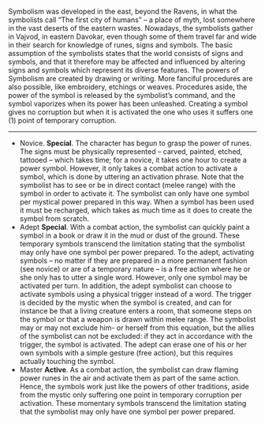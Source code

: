 Symbolism was developed in the east, beyond the Ravens, in what the symbolists call “The first city of humans” – a place of myth, lost somewhere in the vast deserts of the eastern wastes. Nowadays, the symbolists gather in Vajvod, in eastern Davokar, even though some of them travel far and wide in their search for knowledge of runes, signs and symbols. The basic assumption of the symbolists states that the world consists of signs and symbols, and that it therefore may be affected and influenced by altering signs and symbols which represent its diverse features.
The powers of Symbolism are created by drawing or writing. More fanciful procedures are also possible, like embroidery, etchings or weaves. Procedures aside, the power of the symbol is released by the symbolist’s command, and the symbol vaporizes when its power has been unleashed. Creating a symbol gives no corruption but when it is activated the one who uses it suffers one (1) point of temporary corruption.

---
- Novice. **Special**. The character has begun to grasp the power of runes. The signs must be physically represented – carved, painted, etched, tattooed – which takes time; for a novice, it takes one hour to create a power symbol. However, it only takes a combat action to activate a symbol, which is done by uttering an activation phrase. Note that the symbolist has to see or be in direct contact (melee range) with the symbol in order to activate it. The symbolist can only have one symbol per mystical power prepared in this way. When a symbol has been used it must be recharged, which takes as much time as it does to create the symbol from scratch.
- Adept **Special**. With a combat action, the symbolist can quickly paint a symbol in a book or draw it in the mud or dust of the ground. These temporary symbols transcend the limitation stating that the symbolist may only have one symbol per power prepared. To the adept, activating symbols – no matter if they are prepared in a more permanent fashion (see novice) or are of a temporary nature – is a free action where he or she only has to utter a single word. However, only one symbol may be activated per turn. In addition, the adept symbolist can choose to activate symbols using a physical trigger instead of a word. The trigger is decided by the mystic when the symbol is created, and can for instance be that a living creature enters a room, that someone steps on the symbol or that a weapon is drawn within melee range. The symbolist may or may not exclude him- or herself from this equation, but the allies of the symbolist can not be excluded: if they act in accordance with the trigger, the symbol is activated. The adept can erase one of his or her own symbols with a simple gesture (free action), but this requires actually touching the symbol.
- Master **Active**. As a combat action, the symbolist can draw flaming power runes in the air and activate them as part of the same action. Hence, the symbols work just like the powers of other traditions, aside from the mystic only suffering one point in temporary corruption per activation. These momentary symbols transcend the limitation stating that the symbolist may only have one symbol per power prepared.